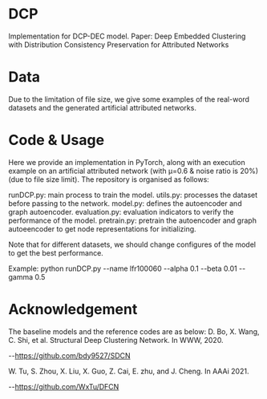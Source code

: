 # DCP
Implementation for DCP-DEC model.
Paper: Deep Embedded Clustering with Distribution Consistency Preservation for Attributed Networks

# Data
Due to the limitation of file size, we give some examples of the real-word datasets and the generated artificial attributed networks.

# Code & Usage
Here we provide an implementation in PyTorch, along with an execution example on an artificial attributed network (with μ=0.6 & noise ratio is 20%)(due to file size limit). The repository is organised as follows:

runDCP.py: main process to train the model.
utils.py: processes the dataset before passing to the network.
model.py: defines the autoencoder and graph autoencoder.
evaluation.py: evaluation indicators to verify the performance of the model.
pretrain.py: pretrain the autoencoder and graph autoeencoder to get node representations for initializing.

Note that for different datasets, we should change configures of the model to get the best performance.

Example:
python runDCP.py --name lfr100060 --alpha 0.1 --beta 0.01 --gamma 0.5

# Acknowledgement
The baseline models and the reference codes are as below:
D. Bo, X. Wang, C. Shi, et al. Structural Deep Clustering Network. In WWW, 2020.

--https://github.com/bdy9527/SDCN

W. Tu, S. Zhou, X. Liu, X. Guo, Z. Cai, E. zhu, and J. Cheng. In AAAi 2021.

--https://github.com/WxTu/DFCN
